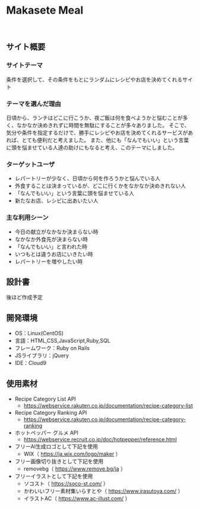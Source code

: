 # Makasete Meal
​
## サイト概要
### サイトテーマ
条件を選択して、その条件をもとにランダムにレシピやお店を決めてくれるサイト​
​
### テーマを選んだ理由
日頃から、ランチはどこに行こうか、夜ご飯は何を食べようかと悩むことが多く、なかなか決めきれずに時間を無駄にすることが多々ありました。
そこで、気分や条件を指定するだけで、勝手にレシピやお店を決めてくれるサービスがあれば、とても便利だと考えました。
また、他にも「なんでもいい」という言葉に頭を悩ませている人達の助けにもなると考え、このテーマにしました。
​
### ターゲットユーザ
- レパートリーが少なく、日頃から何を作ろうかと悩んでいる人
- 外食することは決まっているが、どこに行くかをなかなか決めきれない人
- 「なんでもいい」という言葉に頭を悩ませている人
- 新たなお店、レシピに出あいたい人
​
### 主な利用シーン
- 今日の献立がなかなか決まらない時
- なかなか外食先が決まらない時
- 「なんでもいい」と言われた時
- いつもとは違うお店にいきたい時
- レパートリーを増やしたい時
​
## 設計書
後ほど作成予定
​
## 開発環境
- OS：Linux(CentOS)
- 言語：HTML,CSS,JavaScript,Ruby,SQL
- フレームワーク：Ruby on Rails
- JSライブラリ：jQuery
- IDE：Cloud9
​
## 使用素材
- Recipe Category List API　
  - https://webservice.rakuten.co.jp/documentation/recipe-category-list
- Recipe Category Ranking API　
  - https://webservice.rakuten.co.jp/documentation/recipe-category-ranking
- ホットペッパー グルメ API
  - https://webservice.recruit.co.jp/doc/hotpepper/reference.html
- フリーAI生成ロゴとして下記を使用　
  - WIX（ https://ja.wix.com/logo/maker ）
- フリー画像切り抜きとして下記を使用
  - removebg（ https://www.remove.bg/ja ）
- フリーイラストとして下記を使用
  - ソコスト（ https://soco-st.com/ ）
  - かわいいフリー素材集いらすとや（ https://www.irasutoya.com/ ）
  - イラストAC（ https://www.ac-illust.com/ ）